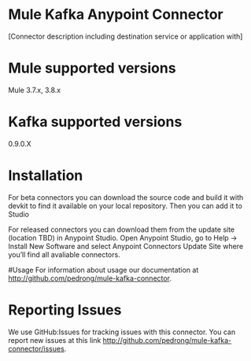 # Mule Kafka Anypoint Connector

[Connector description including destination service or application with]

# Mule supported versions
Mule 3.7.x, 3.8.x

# Kafka supported versions
0.9.0.X

# Installation
For beta connectors you can download the source code and build it with devkit to find it available on your local repository. Then you can add it to Studio

For released connectors you can download them from the update site (location TBD) in Anypoint Studio.
Open Anypoint Studio, go to Help → Install New Software and select Anypoint Connectors Update Site where you’ll find all avaliable connectors.

#Usage
For information about usage our documentation at http://github.com/pedrong/mule-kafka-connector.

# Reporting Issues

We use GitHub:Issues for tracking issues with this connector. You can report new issues at this link http://github.com/pedrong/mule-kafka-connector/issues.
